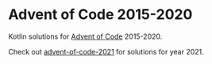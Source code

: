 # Advent of Code 2015-2020

Kotlin solutions for [Advent of Code](http://adventofcode.com/) 2015-2020.

Check out [advent-of-code-2021](https://github.com/komu/advent-of-code-2021) for solutions for year 2021.
